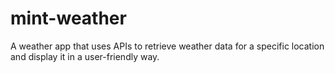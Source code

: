 # mint-weather
A weather app that uses APIs to retrieve weather data for a specific location and display it in a user-friendly way.
